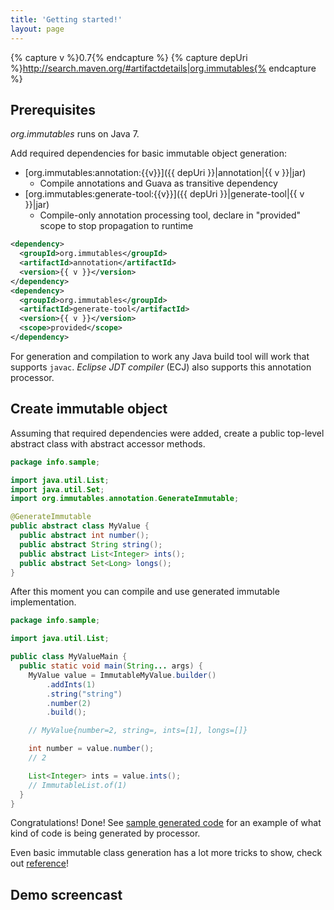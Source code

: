 ```yaml
---
title: 'Getting started!'
layout: page
---
```


{% capture v %}0.7{% endcapture %}
{% capture depUri %}http://search.maven.org/#artifactdetails|org.immutables{% endcapture %}

## Prerequisites

_org.immutables_ runs on Java 7.

Add required dependencies for basic immutable object generation:

- [org.immutables:annotation:{{v}}]({{ depUri }}|annotation|{{ v }}|jar)
  + Compile annotations and Guava as transitive dependency
- [org.immutables:generate-tool:{{v}}]({{ depUri }}|generate-tool|{{ v }}|jar)
  + Compile-only annotation processing tool, declare in "provided" scope to stop propagation to runtime

```xml
<dependency>
  <groupId>org.immutables</groupId>
  <artifactId>annotation</artifactId>
  <version>{{ v }}</version>
</dependency>
<dependency>
  <groupId>org.immutables</groupId>
  <artifactId>generate-tool</artifactId>
  <version>{{ v }}</version>
  <scope>provided</scope>
</dependency>
```

For generation and compilation to work any Java build tool will work that supports `javac`.
_Eclipse JDT compiler_ (ECJ) also supports this annotation processor.

## Create immutable object

Assuming that required dependencies were added, create a public top-level abstract class with abstract accessor methods.

```java
package info.sample;

import java.util.List;
import java.util.Set;
import org.immutables.annotation.GenerateImmutable;

@GenerateImmutable
public abstract class MyValue {
  public abstract int number();
  public abstract String string();
  public abstract List<Integer> ints();
  public abstract Set<Long> longs();
}
```

After this moment you can compile and use generated immutable implementation.

```java
package info.sample;

import java.util.List;

public class MyValueMain {
  public static void main(String... args) {
    MyValue value = ImmutableMyValue.builder()
        .addInts(1)
        .string("string")
        .number(2)
        .build();

    // MyValue{number=2, string=, ints=[1], longs=[]}

    int number = value.number();
    // 2

    List<Integer> ints = value.ints();
    // ImmutableList.of(1)
  }
}
```
Congratulations! Done!
See [sample generated code](/generated.html) for an example of what kind of code is being generated by processor.

Even basic immutable class generation has a lot more tricks to show, check out [reference](/immutable.html)!

Demo screencast
--------
